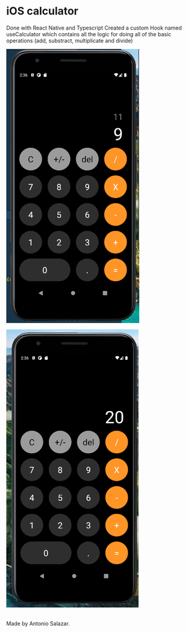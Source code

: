 # iOS calculator

Done with React Native and Typescript
Created a custom Hook named useCalculator which contains all the logic for doing all of the basic operations (add, substract, multiplicate and divide)


![](public/assets/calc1.PNG)
<br />

![](public/assets/calc2.PNG)

<br /> Made by Antonio Salazar.
